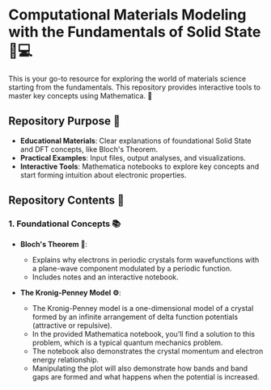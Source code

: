 # Computational Materials Modeling with the Fundamentals of Solid State 🧪💻

This is your go-to resource for exploring the world of materials science starting from the fundamentals. This repository provides interactive tools to master key concepts using Mathematica. 🚀

## Repository Purpose 🌟

- **Educational Materials**: Clear explanations of foundational Solid State and DFT concepts, like Bloch's Theorem.
- **Practical Examples**: Input files, output analyses, and visualizations.
- **Interactive Tools**: Mathematica notebooks to explore key concepts and start forming intuition about electronic properties.

## Repository Contents 📂

### 1. Foundational Concepts 📚

- **Bloch's Theorem 🌊**:
  - Explains why electrons in periodic crystals form wavefunctions with a plane-wave component modulated by a periodic function.
  - Includes notes and an interactive notebook.
 
- **The Kronig-Penney Model ⚙️**:
  - The Kronig-Penney model is a one-dimensional model of a crystal formed by an infinite arrangement of delta function potentials (attractive or repulsive).
  - In the provided Mathematica notebook, you’ll find a solution to this problem, which is a typical quantum mechanics problem.
  - The notebook also demonstrates the crystal momentum and electron energy relationship.
  - Manipulating the plot will also demonstrate how bands and band gaps are formed and what happens when the potential is increased.

